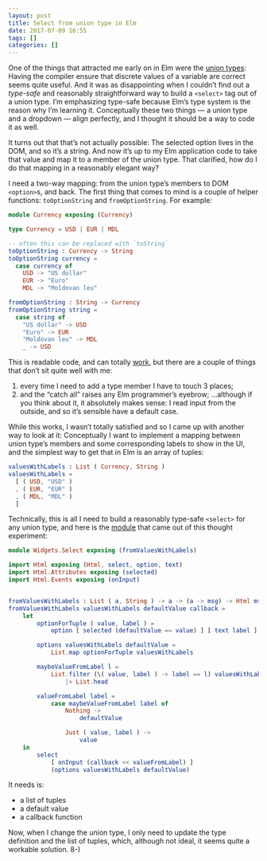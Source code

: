 ```yaml
---
layout: post
title: Select from union type in Elm
date: 2017-07-09 16:55
tags: []
categories: []
---
```

One of the things that attracted me early on in Elm were the [union
types](https://guide.elm-lang.org/types/union_types.html): Having the compiler
ensure that discrete values of a variable are correct seems quite useful. And it
was as disappointing when I couldn’t find out a _type-safe_ and reasonably
straightforward way to build a `<select>` tag out of a union type. I’m
emphasizing type-safe because Elm’s type system is the reason why I’m learning
it. Conceptually these two things — a union type and a dropdown — align
perfectly, and I thought it should be a way to code it as well.

It turns out that that’s not actually possible: The selected option lives in the
DOM, and so it’s a string. And now it’s up to my Elm application code to take
that value and map it to a member of the union type. That clarified, how do I do
that mapping in a reasonably elegant way?

I need a two-way mapping: from the union type’s members to DOM `<option>`s, and
back. The first thing that comes to mind is a couple of helper functions:
`toOptionString` and `fromOptionString`. For example:

```elm
module Currency exposing (Currency)

type Currency = USD | EUR | MDL

-- often this can be replaced with `toString`
toOptionString : Currency -> String
toOptionString currency =
  case currency of
    USD -> "US dollar"
    EUR -> "Euro"
    MDL -> "Moldovan leu"

fromOptionString : String -> Currency
fromOptionString string =
  case string of
    "US dollar" -> USD
    "Euro" -> EUR
    "Moldovan leu" -> MDL
    _ -> USD
```

This is readable code, and can totally
[work](https://ellie-app.com/3HD9NqtWsxKa1/1), but there are a couple of things
that don’t sit quite well with me:
1. every time I need to add a type member I have to touch 3 places;
2. and the “catch all” raises any Elm programmer’s eyebrow; …although if you
   think about it, it absolutely makes sense: I read input from the outside,
   and so it’s sensible have a default case.

While this works, I wasn’t totally satisfied and so I came up with another way
to look at it: Conceptually I want to implement a mapping between union type’s
members and some corresponding labels to show in the UI, and the simplest way to
get that in Elm is an array of tuples:

```elm
valuesWithLabels : List ( Currency, String )
valuesWithLabels =
  [ ( USD, "USD" )
  , ( EUR, "EUR" )
  , ( MDL, "MDL" )
  ]
```

Technically, this is all I need to build a reasonably type-safe `<select>` for
any union type, and here is the
[module](https://github.com/gurdiga/xo.elm/blob/ca2eca55dc0e771872bac4e406645bf4a1b819da/src/Widgets/Select.elm)
that came out of this thought experiment:

```elm
module Widgets.Select exposing (fromValuesWithLabels)

import Html exposing (Html, select, option, text)
import Html.Attributes exposing (selected)
import Html.Events exposing (onInput)


fromValuesWithLabels : List ( a, String ) -> a -> (a -> msg) -> Html msg
fromValuesWithLabels valuesWithLabels defaultValue callback =
    let
        optionForTuple ( value, label ) =
            option [ selected (defaultValue == value) ] [ text label ]

        options valuesWithLabels defaultValue =
            List.map optionForTuple valuesWithLabels

        maybeValueFromLabel l =
            List.filter (\( value, label ) -> label == l) valuesWithLabels
                |> List.head

        valueFromLabel label =
            case maybeValueFromLabel label of
                Nothing ->
                    defaultValue

                Just ( value, label ) ->
                    value
    in
        select
            [ onInput (callback << valueFromLabel) ]
            (options valuesWithLabels defaultValue)
```

It needs is:
* a list of tuples
* a default value
* a callback function

Now, when I change the union type, I only need to update the type definition and the list of tuples, which, although not ideal, it seems quite a workable solution. 8-)
